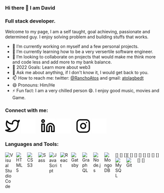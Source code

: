 ### Hi there 👋 I am David

### Full stack developer.
Welcome to my page, I am a self taught, goal achieving, passionate and determined guy. I enjoy solving problem and building stuffs that works. 

- 🔭 I’m currently working on myself and a few personal projects.
- 🌱 I’m currently learning how to be a very versertile software engineer. 
- 👯 I’m looking to collaborate on projects that would make me think more and code less and add more to my bank balance.
- 🥅 2022 Goals: Learn more about web3
- 💬 Ask me about anything, if I don't know it, I would get back to you.
- 📫 How to reach me: twitter: [@RanchoAtos](http://www.twitter.com/RanchoAtos) and gmail: [atolagbedt](atolagbedt@gmail.com)
- 😄 Pronouns: Him/He
- ⚡ Fun fact: I am a very chilled person 😄. I enjoy good music, movies and Game.

### Connect with me:

[![twitter](./img/twitter-light.svg)](https://twitter.com/RanchoAtos#gh-light-mode-only)
[![twitter](./img/twitter-dark.svg)](https://twitter.com/RanchoAtos#gh-dark-mode-only)
&nbsp;&nbsp;
[![website](./img/linkedin-light.svg)](https://www.linkedin.com/in/david-atolagbe-271b72222#gh-light-mode-only)
[![website](./img/linkedin-dark.svg)](https://www.linkedin.com/in/david-atolagbe-271b72222#gh-dark-mode-only)
&nbsp;&nbsp;
[![website](./img/instagram-light.svg)](https://instagram.com/lord_ranchoatos#gh-light-mode-only)
[![website](./img/instagram-dark.svg)](https://instagram.com/lord_ranchoatos#gh-dark-mode-only)


### Languages and Tools:

[<img align="left" alt="Visual Studio Code" width="26px" src="https://cdn.jsdelivr.net/gh/devicons/devicon/icons/vscode/vscode-original.svg" style="padding-right:10px;" />]
[<img align="left" alt="HTML5" width="26px" src="https://cdn.jsdelivr.net/gh/devicons/devicon/icons/html5/html5-original.svg" style="padding-right:10px;" />]
[<img align="left" alt="CSS3" width="26px" src="https://cdn.jsdelivr.net/gh/devicons/devicon/icons/css3/css3-original.svg" style="padding-right:10px;" />][
[<img align="left" alt="Sass" width="26px" src="https://cdn.jsdelivr.net/gh/devicons/devicon/icons/sass/sass-original.svg" style="padding-right:10px;" />]
[<img align="left" alt="JavaScript" width="26px" src="https://cdn.jsdelivr.net/gh/devicons/devicon/icons/javascript/javascript-original.svg" style="padding-right:10px;" />]
[<img align="left" alt="React" width="26px" src="https://cdn.jsdelivr.net/gh/devicons/devicon/icons/react/react-original.svg" style="padding-right:10px;" />]
[<img align="left" alt="Gatsby" width="26px" src="https://cdn.jsdelivr.net/gh/devicons/devicon/icons/gatsby/gatsby-original.svg" style="padding-right:10px;" />]
[<img align="left" alt="GraphQL" width="26px" src="https://cdn.jsdelivr.net/gh/devicons/devicon/icons/graphql/graphql-plain.svg" style="padding-right:10px;" />]
[<img align="left" alt="Node.js" width="26px" src="https://cdn.jsdelivr.net/gh/devicons/devicon/icons/nodejs/nodejs-original.svg" style="padding-right:10px;" />]
[<img align="left" alt="MongoDB" width="26px" src="https://cdn.jsdelivr.net/gh/devicons/devicon/icons/mongodb/mongodb-original.svg" style="padding-right:10px;" />]
[<img align="left" alt="MySQL" width="26px" src="https://cdn.jsdelivr.net/gh/devicons/devicon/icons/mysql/mysql-original.svg" style="padding-right:10px;" />]
[<img align="left" alt="Git" width="26px" src="https://cdn.jsdelivr.net/gh/devicons/devicon/icons/git/git-original.svg" style="padding-right:10px;" />]


[twitter]: https://twitter.com/RanchoAtos
[instagram]: https://instagram.com/lord_ranchoatos
[linkedin]: https://www.linkedin.com/in/david-atolagbe-271b72222
